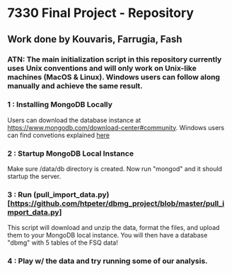 # 7330 Final Project - Repository
## Work done by Kouvaris, Farrugia, Fash

### ATN: The main initialization script in this repository currently uses Unix conventions and will only work on Unix-like machines (MacOS & Linux). Windows users can follow along manually and achieve the same result.

### 1 : Installing MongoDB Locally
Users can download the database instance at https://www.mongodb.com/download-center#community.
Windows users can find convetions explained [here](https://github.com/htpeter/dbmg_project/blob/master/Intro%20to%20MongoDB.pdf) 

### 2 : Startup MongoDB Local Instance

Make sure /data/db directory is created. Now run "mongod" and it should startup the server.

### 3 : Run (pull_import_data.py)[https://github.com/htpeter/dbmg_project/blob/master/pull_import_data.py]

This script will download and unzip the data, format the files, and upload them to your MongoDB local instance. You will then have a database "dbmg" with 5 tables of the FSQ data!

### 4 : Play w/ the data and try running some of our analysis.


